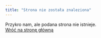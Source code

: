 ```yaml
---
title: "Strona nie została znaleziona"
---
```

Przykro nam, ale podana strona nie istnieje.  
[Wróć na stronę główną](/)